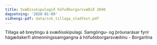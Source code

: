```yaml
---
title: Svæðisskipulagið höfuðborgarsvæðið 2040
dagsetning: '2020-01-09'
vidhengi-pdf: data/ssk_tillaga_stadfest.pdf
---
```

Tillaga að breytingu á svæðisskipulagi. Samgöngu- og þróunarásar fyrir hágæðakerfi almenningssamgangna á höfuðsborgarsvæðinu - Borgarlína
